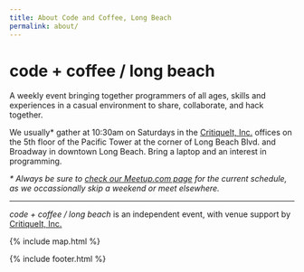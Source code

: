 ```yaml
---
title: About Code and Coffee, Long Beach
permalink: about/
---
```


# code + coffee / long beach

A weekly event bringing together programmers of all ages, skills and experiences in a casual environment to share, collaborate, and hack together.

We usually* gather at 10:30am on Saturdays in the [CritiqueIt, Inc.](http://www.critiqueit.com/) offices on the 5th floor of the Pacific Tower at the corner of Long Beach Blvd. and Broadway in downtown Long Beach. Bring a laptop and an interest in programming.

<em>* Always be sure to <a href="https://www.meetup.com/code-and-coffee-long-beach/">check our Meetup.com page</a> for the current schedule, as we occassionally skip a weekend or meet elsewhere.</em>

-----

*code + coffee / long beach* is an independent event, with venue support by [CritiqueIt, Inc.](http://www.critiqueit.com/)


{% include map.html %}

{% include footer.html %}